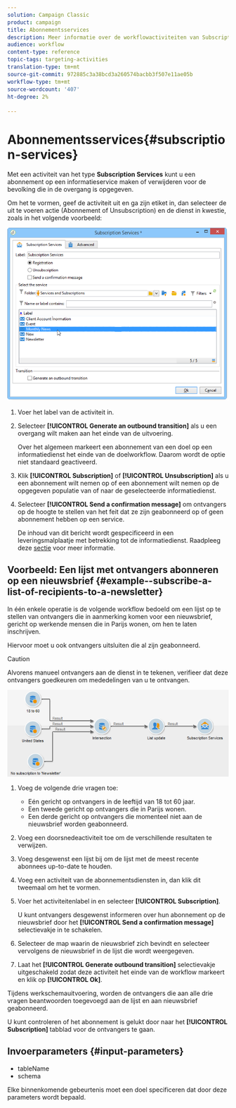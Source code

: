 ```yaml
---
solution: Campaign Classic
product: campaign
title: Abonnementsservices
description: Meer informatie over de workflowactiviteiten van Subscription Services
audience: workflow
content-type: reference
topic-tags: targeting-activities
translation-type: tm+mt
source-git-commit: 972885c3a38bcd3a260574bacbb3f507e11ae05b
workflow-type: tm+mt
source-wordcount: '407'
ht-degree: 2%

---
```



# Abonnementsservices{#subscription-services}

Met een activiteit van het type **Subscription Services** kunt u een abonnement op een informatieservice maken of verwijderen voor de bevolking die in de overgang is opgegeven.

Om het te vormen, geef de activiteit uit en ga zijn etiket in, dan selecteer de uit te voeren actie (Abonnement of Unsubscription) en de dienst in kwestie, zoals in het volgende voorbeeld:

![](assets/edit_service_inscription.png)

1. Voer het label van de activiteit in.
1. Selecteer **[!UICONTROL Generate an outbound transition]** als u een overgang wilt maken aan het einde van de uitvoering.

   Over het algemeen markeert een abonnement van een doel op een informatiedienst het einde van de doelworkflow. Daarom wordt de optie niet standaard geactiveerd.

1. Klik **[!UICONTROL Subscription]** of **[!UICONTROL Unsubscription]** als u een abonnement wilt nemen op of een abonnement wilt nemen op de opgegeven populatie van of naar de geselecteerde informatiedienst.
1. Selecteer **[!UICONTROL Send a confirmation message]** om ontvangers op de hoogte te stellen van het feit dat ze zijn geabonneerd op of geen abonnement hebben op een service.

   De inhoud van dit bericht wordt gespecificeerd in een leveringsmalplaatje met betrekking tot de informatiedienst. Raadpleeg deze [sectie](../../delivery/using/managing-subscriptions.md) voor meer informatie.

## Voorbeeld: Een lijst met ontvangers abonneren op een nieuwsbrief {#example--subscribe-a-list-of-recipients-to-a-newsletter}

In één enkele operatie is de volgende workflow bedoeld om een lijst op te stellen van ontvangers die in aanmerking komen voor een nieuwsbrief, gericht op werkende mensen die in Parijs wonen, om hen te laten inschrijven.

Hiervoor moet u ook ontvangers uitsluiten die al zijn geabonneerd.

>[!CAUTION]
>
>Alvorens manueel ontvangers aan de dienst in te tekenen, verifieer dat deze ontvangers goedkeuren om mededelingen van u te ontvangen.

![](assets/subscription_services_example.png)

1. Voeg de volgende drie vragen toe:

   * Eén gericht op ontvangers in de leeftijd van 18 tot 60 jaar.
   * Een tweede gericht op ontvangers die in Parijs wonen.
   * Een derde gericht op ontvangers die momenteel niet aan de nieuwsbrief worden geabonneerd.

1. Voeg een doorsnedeactiviteit toe om de verschillende resultaten te verwijzen.
1. Voeg desgewenst een lijst bij om de lijst met de meest recente abonnees up-to-date te houden.
1. Voeg een activiteit van de abonnementsdiensten in, dan klik dit tweemaal om het te vormen.
1. Voer het activiteitenlabel in en selecteer **[!UICONTROL Subscription]**.

   U kunt ontvangers desgewenst informeren over hun abonnement op de nieuwsbrief door het **[!UICONTROL Send a confirmation message]** selectievakje in te schakelen.

1. Selecteer de map waarin de nieuwsbrief zich bevindt en selecteer vervolgens de nieuwsbrief in de lijst die wordt weergegeven.
1. Laat het **[!UICONTROL Generate outbound transition]** selectievakje uitgeschakeld zodat deze activiteit het einde van de workflow markeert en klik op **[!UICONTROL Ok]**.

Tijdens werkschemauitvoering, worden de ontvangers die aan alle drie vragen beantwoorden toegevoegd aan de lijst en aan nieuwsbrief geabonneerd.

U kunt controleren of het abonnement is gelukt door naar het **[!UICONTROL Subscription]** tabblad voor de ontvangers te gaan.

## Invoerparameters {#input-parameters}

* tableName
* schema

Elke binnenkomende gebeurtenis moet een doel specificeren dat door deze parameters wordt bepaald.
